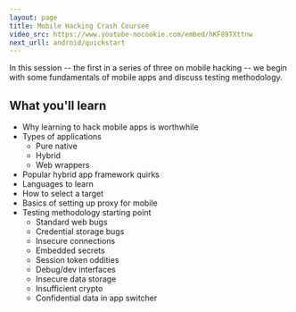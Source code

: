 ```yaml
---
layout: page
title: Mobile Hacking Crash Coursee
video_src: https://www.youtube-nocookie.com/embed/hKF89TXttnw
next_urll: android/quickstart
---
```


In this session -- the first in a series of three on mobile hacking -- we begin with some fundamentals of mobile apps and discuss testing methodology.

What you'll learn
-----------------

- Why learning to hack mobile apps is worthwhile
- Types of applications
	- Pure native
	- Hybrid
	- Web wrappers
- Popular hybrid app framework quirks
- Languages to learn
- How to select a target
- Basics of setting up proxy for mobile
- Testing methodology starting point
	- Standard web bugs
	- Credential storage bugs
	- Insecure connections
	- Embedded secrets
	- Session token oddities
	- Debug/dev interfaces
	- Insecure data storage
	- Insufficient crypto
	- Confidential data in app switcher
